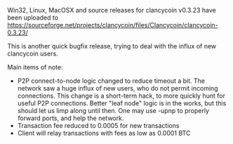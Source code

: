 Win32, Linux, MacOSX and source releases for clancycoin v0.3.23 have been uploaded to
https://sourceforge.net/projects/clancycoin/files/Clancycoin/clancycoin-0.3.23/

This is another quick bugfix release, trying to deal with the influx of new clancycoin users.

Main items of note:

* P2P connect-to-node logic changed to reduce timeout a bit.  The network saw a huge influx of new users, who do not permit incoming connections.  This change is a short-term hack, to more quickly hunt for useful P2P connections.  Better "leaf node" logic is in the works, but this should let us limp along until then.  One may use -upnp to properly forward ports, and help the network.
* Transaction fee reduced to 0.0005 for new transactions
* Client will relay transactions with fees as low as 0.0001 BTC

